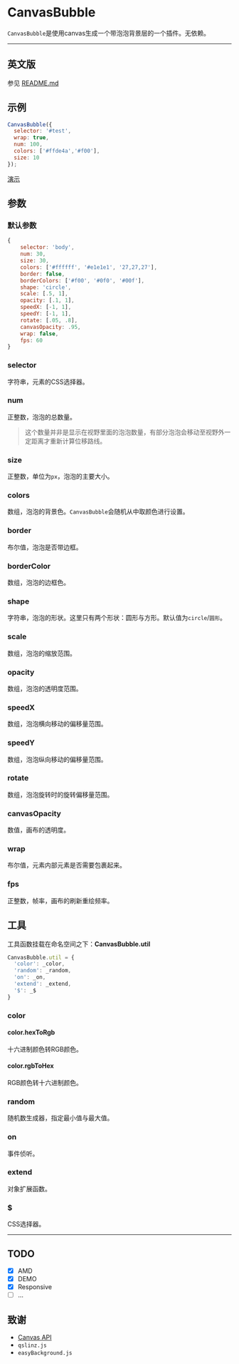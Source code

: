 # CanvasBubble

`CanvasBubble`是使用canvas生成一个带泡泡背景层的一个插件。无依赖。

----

##  英文版

参见 [README.md](README.md)

## 示例

```js
CanvasBubble({
  selector: '#test',
  wrap: true,
  num: 100,
  colors: ['#ffde4a','#f00'],
  size: 10
});
```

[演示](http://xovel.cn/CanvasBubble/index_zh.html)

## 参数

### 默认参数

```js
{
    selector: 'body',
    num: 30,
    size: 30,
    colors: ['#ffffff', '#e1e1e1', '27,27,27'],
    border: false,
    borderColors: ['#f00', '#0f0', '#00f'],
    shape: 'circle',
    scale: [.5, 1],
    opacity: [.1, 1],
    speedX: [-1, 1],
    speedY: [-1, 1],
    rotate: [.05, .8],
    canvasOpacity: .95,
    wrap: false,
    fps: 60
}
```

### selector

字符串，元素的CSS选择器。

### num

正整数，泡泡的总数量。

> 这个数量并非是显示在视野里面的泡泡数量，有部分泡泡会移动至视野外一定距离才重新计算位移路线。

### size

正整数，单位为`px`，泡泡的主要大小。

### colors

数组，泡泡的背景色。`CanvasBubble`会随机从中取颜色进行设置。

### border

布尔值，泡泡是否带边框。

### borderColor

数组，泡泡的边框色。

### shape

字符串，泡泡的形状。这里只有两个形状：圆形与方形。默认值为`circle`/`圆形`。

### scale

数组，泡泡的缩放范围。

### opacity

数组，泡泡的透明度范围。

### speedX

数组，泡泡横向移动的偏移量范围。

### speedY

数组，泡泡纵向移动的偏移量范围。

### rotate

数组，泡泡旋转时的旋转偏移量范围。

### canvasOpacity

数值，画布的透明度。

### wrap

布尔值，元素内部元素是否需要包裹起来。

### fps

正整数，帧率，画布的刷新重绘频率。

## 工具

工具函数挂载在命名空间之下：**CanvasBubble.util**

```js
CanvasBubble.util = {
  'color': _color,
  'random': _random,
  'on': _on,
  'extend': _extend,
  '$': _$
}
```

### color

#### color.hexToRgb

十六进制颜色转RGB颜色。

#### color.rgbToHex

RGB颜色转十六进制颜色。

### random

随机数生成器，指定最小值与最大值。

### on

事件侦听。

### extend

对象扩展函数。

### $

CSS选择器。

-----

## TODO

- [x] AMD
- [x] DEMO
- [x] Responsive
- [ ] ...

## 致谢

- [Canvas API](https://developer.mozilla.org/en-US/docs/Web/API/Canvas_API)
- `qslinz.js`
- `easyBackground.js`
